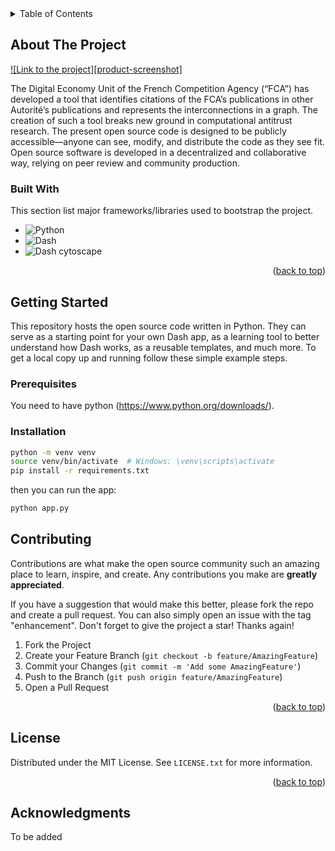 <!-- TABLE OF CONTENTS -->
<details>
  <summary>Table of Contents</summary>
  <ol>
    <li>
      <a href="#about-the-project">About The Project</a>
      <ul>
        <li><a href="#built-with">Built With</a></li>
      </ul>
    </li>
    <li>
      <a href="#getting-started">Getting Started</a>
      <ul>
        <li><a href="#prerequisites">Prerequisites</a></li>
        <li><a href="#installation">Installation</a></li>
      </ul>
    </li>
    <li><a href="#contributing">Contributing</a></li>
    <li><a href="#license">License</a></li>
    <li><a href="#acknowledgments">Acknowledgments</a></li>
  </ol>
</details>



<!-- ABOUT THE PROJECT -->
## About The Project

[![Link to the project][product-screenshot]](https://sen-codex.dev)

The Digital Economy Unit of the French Competition Agency (“FCA”) has developed a tool that identifies citations of the FCA’s publications in other Autorité’s publications and represents the interconnections in a graph. The creation of such a tool breaks new ground in computational antitrust research. The present open source code is designed to be publicly accessible—anyone can see, modify, and distribute the code as they see fit. Open source software is developed in a decentralized and collaborative way, relying on peer review and community production.



### Built With

This section list major frameworks/libraries used to bootstrap the project.

* ![Python](https://img.shields.io/badge/PYTHON-007396.svg?&style=flat&logo=python&logoColor=white)&nbsp;
* ![Dash](https://img.shields.io/badge/DASH-007396.svg?&style=flat&logo=plotly&logoColor=white)&nbsp;
* ![Dash cytoscape](https://img.shields.io/badge/DASH-CYTOSCPAE-007396.svg?&style=flat&logo=plotly&logoColor=white)&nbsp;


<p align="right">(<a href="#readme-top">back to top</a>)</p>



<!-- GETTING STARTED -->
## Getting Started

This repository hosts the open source code written in Python. They can serve as a starting point for your own Dash app, as a learning tool to better understand how Dash works, as a reusable templates, and much more.
To get a local copy up and running follow these simple example steps.

### Prerequisites

You need to have python (https://www.python.org/downloads/).

### Installation

```bash
python -m venv venv
source venv/bin/activate  # Windows: \venv\scripts\activate
pip install -r requirements.txt
```

then you can run the app:
```bash
python app.py
```


<!-- CONTRIBUTING -->
## Contributing

Contributions are what make the open source community such an amazing place to learn, inspire, and create. Any contributions you make are **greatly appreciated**.

If you have a suggestion that would make this better, please fork the repo and create a pull request. You can also simply open an issue with the tag "enhancement".
Don't forget to give the project a star! Thanks again!

1. Fork the Project
2. Create your Feature Branch (`git checkout -b feature/AmazingFeature`)
3. Commit your Changes (`git commit -m 'Add some AmazingFeature'`)
4. Push to the Branch (`git push origin feature/AmazingFeature`)
5. Open a Pull Request

<p align="right">(<a href="#readme-top">back to top</a>)</p>



<!-- LICENSE -->
## License

Distributed under the MIT License. See `LICENSE.txt` for more information.

<p align="right">(<a href="#readme-top">back to top</a>)</p>


<!-- ACKNOWLEDGMENTS -->
## Acknowledgments

To be added


<!-- MARKDOWN LINKS & IMAGES -->
<!-- https://www.markdownguide.org/basic-syntax/#reference-style-links -->
[contributors-shield]: https://img.shields.io/github/contributors/othneildrew/Best-README-Template.svg?style=for-the-badge
[contributors-url]: https://github.com/othneildrew/Best-README-Template/graphs/contributors
[forks-shield]: https://img.shields.io/github/forks/othneildrew/Best-README-Template.svg?style=for-the-badge
[forks-url]: https://github.com/othneildrew/Best-README-Template/network/members

